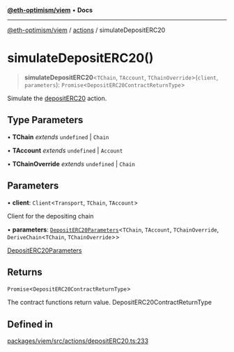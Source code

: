 [**@eth-optimism/viem**](../../README.md) • **Docs**

***

[@eth-optimism/viem](../../README.md) / [actions](../README.md) / simulateDepositERC20

# simulateDepositERC20()

> **simulateDepositERC20**\<`TChain`, `TAccount`, `TChainOverride`\>(`client`, `parameters`): `Promise`\<`DepositERC20ContractReturnType`\>

Simulate the [depositERC20](depositERC20.md) action.

## Type Parameters

• **TChain** *extends* `undefined` \| `Chain`

• **TAccount** *extends* `undefined` \| `Account`

• **TChainOverride** *extends* `undefined` \| `Chain`

## Parameters

• **client**: `Client`\<`Transport`, `TChain`, `TAccount`\>

Client for the depositing chain

• **parameters**: [`DepositERC20Parameters`](../type-aliases/DepositERC20Parameters.md)\<`TChain`, `TAccount`, `TChainOverride`, `DeriveChain`\<`TChain`, `TChainOverride`\>\>

[DepositERC20Parameters](../type-aliases/DepositERC20Parameters.md)

## Returns

`Promise`\<`DepositERC20ContractReturnType`\>

The contract functions return value. DepositERC20ContractReturnType

## Defined in

[packages/viem/src/actions/depositERC20.ts:233](https://github.com/ethereum-optimism/ecosystem/blob/8c0ceae82d8e909c0d00b4601d7c7276090774cc/packages/viem/src/actions/depositERC20.ts#L233)

